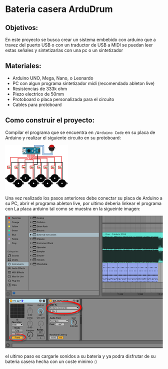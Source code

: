 # Bateria casera ArduDrum

## Objetivos:

En este proyecto se busca crear un sistema embebido con arduino que a travez del puerto USB o con un traductor de USB a MIDI se puedan leer estas señales y sintetizarlas con una pc o un sintetizador

## Materiales:

- Arduino UNO, Mega, Nano, o Leonardo
- PC con algun programa sintetizador midi (recomendado ableton live)
- Resistencias de 333k ohm
- Piezo electrico de 50mm
- Protoboard o placa personalizada para el circuito
- Cables para protoboard

## Como construir el proyecto:

Compilar el programa que se encuentra en ``/Arduino Code`` en su placa de Arduino y realizar el siguiente circuito en su protoboard:


<img src="img\scheme.jpg" alt="drawing" width="200"/>



Una vez realizado los pasos anteriores debe conectar su placa de Arduino a su PC, abrir el programa ableton live, por ultimo deberia linkear el programa con La placa arduino tal como se muestra en la sigueinte imagen:

<img src="img\ableton-external-instrument.png" alt="drawing" width="600"/>

el ultimo paso es cargarle sonidos a su bateria y ya podra disfrutar de su bateria casera hecha con un coste minimo :)
